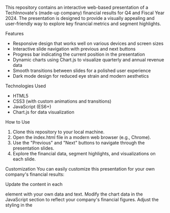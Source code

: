 This repository contains an interactive web-based presentation of a TechInnovate's (made-up company) financial results for Q4 and Fiscal Year 2024. The presentation is designed to provide a visually appealing and user-friendly way to explore key financial metrics and segment highlights.

Features

- Responsive design that works well on various devices and screen sizes
- Interactive slide navigation with previous and next buttons
- Progress bar indicating the current position in the presentation
- Dynamic charts using Chart.js to visualize quarterly and annual revenue data
- Smooth transitions between slides for a polished user experience
- Dark mode design for reduced eye strain and modern aesthetics

Technologies Used

- HTML5
- CSS3 (with custom animations and transitions)
- JavaScript (ES6+)
- Chart.js for data visualization

How to Use

1. Clone this repository to your local machine.
2. Open the index.html file in a modern web browser (e.g., Chrome).
3. Use the "Previous" and "Next" buttons to navigate through the presentation slides.
4. Explore the financial data, segment highlights, and visualizations on each slide.

Customization
You can easily customize this presentation for your own company's financial results:

Update the content in each <div class="slide"> element with your own data and text.
Modify the chart data in the JavaScript section to reflect your company's financial figures.
Adjust the styling in the <style> section to match your company's branding and color scheme.

Contributing
Contributions to improve the presentation or add new features are welcome. Please feel free to submit a pull request or open an issue to discuss potential changes.

License
This project is open-source and available under the MIT License.
